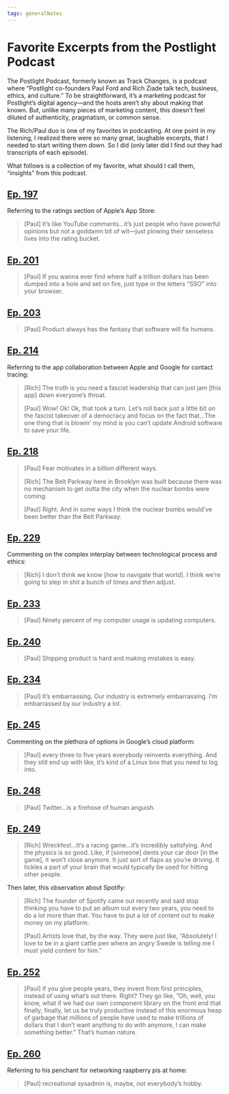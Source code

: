 ```yaml
---
tags: generalNotes
---
```


# Favorite Excerpts from the Postlight Podcast

The Postlight Podcast, formerly known as Track Changes, is a podcast where “Postlight co-founders Paul Ford and Rich Ziade talk tech, business, ethics, and culture.” To be straightforward, it’s a marketing podcast for Postlight’s digital agency—and the hosts aren’t shy about making that known. But, unlike many pieces of marketing content, this doesn’t feel diluted of authenticity, pragmatism, or common sense.

The Rich/Paul duo is one of my favorites in podcasting. At one point in my listening, I realized there were so many great, laughable excerpts, that I needed to start writing them down. So I did (only later did I find out they had transcripts of each episode). 

What follows is a collection of my favorite, what should I call them, “insights” from this podcast.

## [Ep. 197](https://postlight.com/podcast/messy-app-ecosystems-paul-and-rich-on-app-stores)

Referring to the ratings section of Apple’s App Store:

> [Paul] It’s like YouTube comments...it’s just people who have powerful opinions but not a goddamn bit of wit—just plowing their senseless lives into the rating bucket.

## [Ep. 201](https://postlight.com/podcast/the-private-network-paul-and-rich-on-intranets)

> [Paul] If you wanna ever find where half a trillion dollars has been dumped into a hole and set on fire, just type in the letters “SSO” into your browser.

## [Ep. 203](https://postlight.com/podcast/constructive-productivity-5-tools-to-help-you-work-better)

> [Paul] Product always has the fantasy that software will fix humans.


## [Ep. 214](https://postlight.com/podcast/contact-tracing-the-new-apple-google-collaboration)

Referring to the app collaboration between Apple and Google for contact tracing:

> [Rich] The truth is you need a fascist leadership that can just jam [this app] down everyone’s throat. 
>
> [Paul] Wow! Ok! Ok, that took a turn. Let’s roll back just a little bit on the fascist takeover of a democracy and focus on the fact that...The one thing that is blowin’ my mind is you can’t update Android software to save your life. 

## [Ep. 218](https://postlight.com/podcast/is-it-time-to-build-on-marc-andreessens-viral-article)

> [Paul] Fear motivates in a billion different ways. 
>
> [Rich] The Belt Parkway here in Brooklyn was built because there was no mechanism to get outta the city when the nuclear bombs were coming. 
>
> [Paul] Right. And in some ways I think the nuclear bombs would’ve been better than the Belt Parkway.

## [Ep. 229](https://postlight.com/podcast/automating-human-behavior-the-social-contract-of-bad-apps)

Commenting on the complex interplay between technological process and ethics:

> [Rich] I don’t think we know [how to navigate that world]. I think we’re going to step in shit a bunch of times and then adjust.

## [Ep. 233](https://postlight.com/podcast/moving-things-along-on-why-workflow-is-so-hard)

> [Paul] Ninety percent of my computer usage is updating computers.

## [Ep. 240](https://postlight.com/podcast/synthesizing-feedback-the-6-mistakes-youre-making-with-your-podcast-part-3)

> [Paul] Shipping product is hard and making mistakes is easy.

## [Ep. 234](https://postlight.com/podcast/digital-capitalism-tech-that-gets-rid-of-tech)

> [Paul] It’s embarrassing. Our industry is extremely embarrassing. I’m embarrassed by our industry a lot.

## [Ep. 245](https://postlight.com/podcast/life-in-the-clouds-the-present-and-future-of-cloud-hosting-services)

Commenting on the plethora of options in Google’s cloud platform:

> [Paul] every three to five years everybody reinvents everything. And they still end up with like, it’s kind of a Linux box that you need to log into.

## [Ep. 248](https://postlight.com/podcast/data-as-conspiracy-using-data-to-manipulate-the-masses)

> [Paul] Twitter...is a firehose of human anguish.

## [Ep. 249](https://postlight.com/podcast/flight-simulator-on-the-world-of-microsoft)

> [Rich] Wreckfest...It’s a racing game...it’s incredibly satisfying. And the physics is so good. Like, if [someone] dents your car door [in the game], it won’t close anymore. It just sort of flaps as you’re driving. It tickles a part of your brain that would typically be used for hitting other people.

Then later, this observation about Spotify:

> [Rich] The founder of Spotify came out recently and said stop thinking you have to put an album out every two years, you need to do a lot more than that. You have to put a lot of content out to make money on my platform.
> 
> [Paul] Artists love that, by the way. They were just like, “Absolutely! I love to be in a giant cattle pen where an angry Swede is telling me I must yield content for him.”

## [Ep. 252](https://postlight.com/podcast/a-case-of-the-monday-com-the-rise-of-project-management-tools)

> [Paul] if you give people years, they invent from first principles, instead of using what’s out there. Right? They go like, ”Oh, well, you know, what if we had our own component library on the front end that finally, finally, let us be truly productive instead of this enormous heap of garbage that millions of people have used to make trillions of dollars that I don’t want anything to do with anymore, I can make something better.” That’s human nature.

## [Ep. 260](https://postlight.com/podcast/pleasant-internet-things-on-the-web-that-makes-us-happy)

Referring to his penchant for networking raspberry pis at home:

> [Paul] recreational sysadmin is, maybe, not everybody’s hobby.